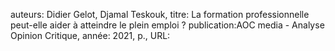 auteurs: Didier Gelot, Djamal Teskouk, 
titre: La formation professionnelle peut-elle aider à atteindre le plein emploi ?
publication:AOC media - Analyse Opinion Critique, 
année: 2021, 
p.,
URL: 

